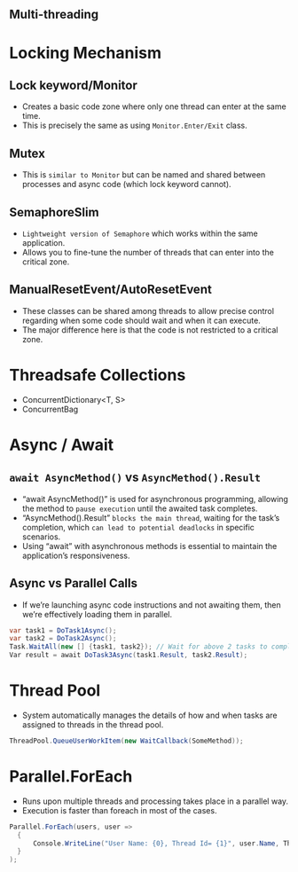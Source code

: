 Multi-threading
---

# Locking Mechanism

## Lock keyword/Monitor

- Creates a basic code zone where only one thread can enter at the same time.
- This is precisely the same as using `Monitor.Enter/Exit` class.

## Mutex

- This is `similar to Monitor` but can be named and shared between processes and async code (which lock keyword cannot).

## SemaphoreSlim

- `Lightweight version of Semaphore` which works within the same application.
- Allows you to fine-tune the number of threads that can enter into the critical zone.

## ManualResetEvent/AutoResetEvent

- These classes can be shared among threads to allow precise control regarding when some code should wait and when it can execute.
- The major difference here is that the code is not restricted to a critical zone.

# Threadsafe Collections

- ConcurrentDictionary<T, S>
- ConcurrentBag<T>

# Async / Await

## `await AsyncMethod()` vs `AsyncMethod().Result`

- “await AsyncMethod()” is used for asynchronous programming, allowing the method to `pause execution` until the awaited task completes. 
- “AsyncMethod().Result” `blocks the main thread`, waiting for the task’s completion, which `can lead to potential deadlocks` in specific scenarios.
- Using “await” with asynchronous methods is essential to maintain the application’s responsiveness.

## Async vs Parallel Calls

- If we’re launching async code instructions and not awaiting them, then we’re effectively loading them in parallel.

```csharp
var task1 = DoTask1Async();
var task2 = DoTask2Async();
Task.WaitAll(new [] {task1, task2}); // Wait for above 2 tasks to complete
Var result = await DoTask3Async(task1.Result, task2.Result);
```

# Thread Pool

- System automatically manages the details of how and when tasks are assigned to threads in the thread pool.

```csharp
ThreadPool.QueueUserWorkItem(new WaitCallback(SomeMethod));
```

# Parallel.ForEach

- Runs upon multiple threads and processing takes place in a parallel way.
- Execution is faster than foreach in most of the cases.

```csharp
Parallel.ForEach(users, user =>
  {
      Console.WriteLine("User Name: {0}, Thread Id= {1}", user.Name, Thread.CurrentThread.ManagedThreadId);
  }
);
```